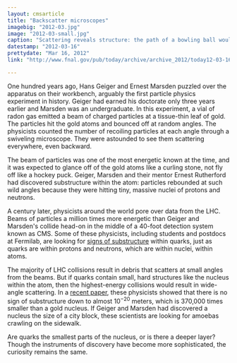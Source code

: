 ```yaml
---
layout: cmsarticle
title: "Backscatter microscopes"
imagebig: "2012-03.jpg"
image: "2012-03-small.jpg"
caption: "Scattering reveals structure: the path of a bowling ball would hardly be deflected by a pin, but the ball could even bounce backward if it hit something heavy and hard, like a lamppost."
datestamp: "2012-03-16"
prettydate: "Mar 16, 2012"
link: "http://www.fnal.gov/pub/today/archive/archive_2012/today12-03-16.html"

---
```


One hundred years ago, Hans Geiger and Ernest Marsden puzzled over the apparatus on their workbench, arguably the first particle physics experiment in history. Geiger had earned his doctorate only three years earlier and Marsden was an undergraduate. In this experiment, a vial of radon gas emitted a beam of charged particles at a tissue-thin leaf of gold. The particles hit the gold atoms and bounced off at random angles. The physicists counted the number of recoiling particles at each angle through a swiveling microscope. They were astounded to see them scattering everywhere, even backward.

The beam of particles was one of the most energetic known at the time, and it was expected to glance off of the gold atoms like a curling stone, not fly off like a hockey puck. Geiger, Marsden and their mentor Ernest Rutherford had discovered substructure within the atom: particles rebounded at such wild angles because they were hitting tiny, massive nuclei of protons and neutrons.

A century later, physicists around the world pore over data from the LHC. Beams of particles a million times more energetic than Geiger and Marsden's collide head-on in the middle of a 40-foot detection system known as CMS. Some of these physicists, including students and postdocs at Fermilab, are looking for [signs of substructure](http://www.fnal.gov/pub/today/archive_2012/today12-03-09_NutshellReadMore.html) within quarks, just as quarks are within protons and neutrons, which are within nuclei, within atoms.

The majority of LHC collisions result in debris that scatters at small angles from the beams. But if quarks contain small, hard structures like the nucleus within the atom, then the highest-energy collisions would result in wide-angle scattering. In a [recent paper](http://arxiv.org/abs/1202.5535), these physicists showed that there is no sign of substructure down to almost 10<sup>−20</sup> meters, which is 370,000 times smaller than a gold nucleus. If Geiger and Marsden had discovered a nucleus the size of a city block, these scientists are looking for amoebas crawling on the sidewalk.

Are quarks the smallest parts of the nucleus, or is there a deeper layer? Though the instruments of discovery have become more sophisticated, the curiosity remains the same.

